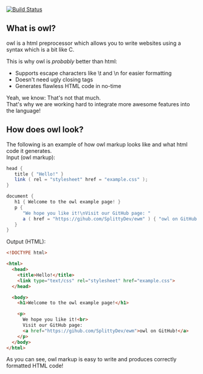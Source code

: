 [![Build Status](https://travis-ci.org/SplittyDev/owl.svg?branch=master)](https://travis-ci.org/SplittyDev/owl)

What is owl?
----

owl is a html preprocessor which allows you to write websites using a syntax which is a bit like C.

This is why owl is _probably_ better than html:

* Supports escape characters like \t and \n for easier formatting
* Doesn't need ugly closing tags
* Generates flawless HTML code in no-time

Yeah, we know: That's not that much.    
That's why we are working hard to integrate more awesome features into the language!

How does owl look?
----

The following is an example of how owl markup looks like and what html code it generates.    
Input (owl markup):
```c#
head {
   title { "Hello!" }
   link ( rel = "stylesheet" href = "example.css" );
}

document {
   h1 { Welcome to the owl example page! }
   p {
      "We hope you like it!\nVisit our GitHub page: "
      a ( href = "https://gihub.com/SplittyDev/ewm" ) { "owl on GitHub!" }
   }
}
```

Output (HTML):
```html
<!DOCTYPE html>

<html>
  <head>
    <title>Hello!</title>
    <link type="text/css" rel="stylesheet" href="example.css">
  </head>

  <body>
    <h1>Welcome to the owl example page!</h1>

    <p>
      We hope you like it!<br>
      Visit our GitHub page:
      <a href="https://gihub.com/SplittyDev/ewm">owl on GitHub!</a>
    </p>
  </body>
</html>
````

As you can see, owl markup is easy to write and produces correctly formatted HTML code!
